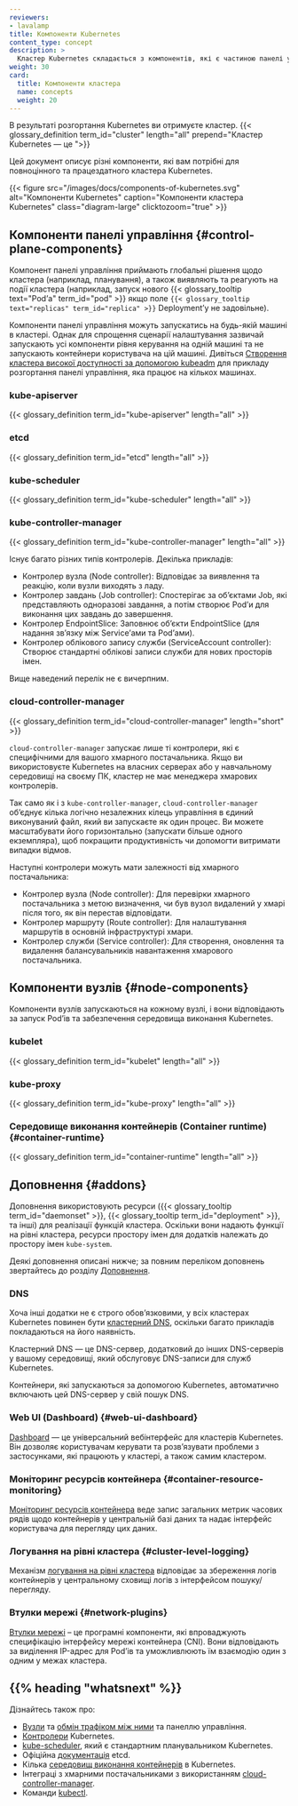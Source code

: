 ```yaml
---
reviewers:
- lavalamp
title: Компоненти Kubernetes
content_type: concept
description: >
  Кластер Kubernetes складається з компонентів, які є частиною панелі управління та набору машин, які називаються вузлами.
weight: 30
card: 
  title: Компоненти кластера
  name: concepts
  weight: 20
---
```


<!-- overview -->

В результаті розгортання Kubernetes ви отримуєте кластер.
{{< glossary_definition term_id="cluster" length="all" prepend="Кластер Kubernetes — це ">}}

Цей документ описує різні компоненти, які вам потрібні для повноцінного та працездатного кластера Kubernetes.

{{< figure src="/images/docs/components-of-kubernetes.svg" alt="Компоненти Kubernetes" caption="Компоненти кластера Kubernetes" class="diagram-large" clicktozoom="true" >}}

<!-- body -->

## Компоненти панелі управління {#control-plane-components}

Компонент панелі управління приймають глобальні рішення щодо кластера (наприклад, планування), а також виявляють та реагують на події кластера (наприклад, запуск нового {{< glossary_tooltip text="Podʼа" term_id="pod" >}} якщо поле `{{< glossary_tooltip text="replicas" term_id="replica" >}}` Deploymentʼу не задовільне).

Компоненти панелі управління можуть запускатись на будь-якій машині в кластері. Однак для спрощення сценарії налаштування зазвичай запускають усі компоненти рівня керування на одній машині та не запускають контейнери користувача на цій машині. Дивіться [Створення кластера високої доступності за допомогою kubeadm](/docs/setup/production-environment/tools/kubeadm/high-availability/) для прикладу розгортання панелі управління, яка працює на кількох машинах.

### kube-apiserver

{{< glossary_definition term_id="kube-apiserver" length="all" >}}

### etcd

{{< glossary_definition term_id="etcd" length="all" >}}

### kube-scheduler

{{< glossary_definition term_id="kube-scheduler" length="all" >}}

### kube-controller-manager

{{< glossary_definition term_id="kube-controller-manager" length="all" >}}

Існує багато різних типів контролерів. Декілька прикладів:

* Контролер вузла (Node controller): Відповідає за виявлення та реакцію, коли вузли виходять з ладу.
* Контролер завдань (Job controller): Спостерігає за обʼєктами Job, які представляють одноразові завдання, а потім створює
    Podʼи для виконання цих завдань до завершення.
* Контролер EndpointSlice: Заповнює обʼєкти EndpointSlice (для надання звʼязку між Serviceʼами та Podʼами).
* Контролер облікового запису служби (ServiceAccount controller): Створює стандартні облікові записи служби для нових просторів імен.

Вище наведений перелік не є вичерпним.

### cloud-controller-manager

{{< glossary_definition term_id="cloud-controller-manager" length="short" >}}

`cloud-controller-manager` запускає лише ті контролери, які є специфічними для вашого хмарного постачальника. Якщо ви використовуєте Kubernetes на власних серверах або у навчальному середовищі на своєму ПК, кластер не має менеджера хмарових контролерів.

Так само як і з `kube-controller-manager`, `cloud-controller-manager` обʼєднує кілька логічно незалежних кілець управління в єдиний виконуваний файл, який ви запускаєте як один процес. Ви можете масштабувати його горизонтально (запускати більше одного екземпляра), щоб покращити продуктивність чи допомогти витримати випадки відмов.

Наступні контролери можуть мати залежності від хмарного постачальника:

* Контролер вузла (Node controller): Для перевірки хмарного постачальника з метою визначення, чи був вузол видалений у хмарі після того, як він перестав відповідати.
* Контролер маршруту (Route controller): Для налаштування маршрутів в основній інфраструктурі хмари.
* Контролер служби (Service controller): Для створення, оновлення та видалення балансувальників навантаження хмарового постачальника.

## Компоненти вузлів {#node-components}

Компоненти вузлів запускаються на кожному вузлі, і вони відповідають за запуск Podʼів та забезпечення середовища виконання Kubernetes.

### kubelet

{{< glossary_definition term_id="kubelet" length="all" >}}

### kube-proxy

{{< glossary_definition term_id="kube-proxy" length="all" >}}

### Середовище виконання контейнерів (Container runtime) {#container-runtime}

{{< glossary_definition term_id="container-runtime" length="all" >}}

## Доповнення {#addons}

Доповнення використовують ресурси ({{< glossary_tooltip term_id="daemonset" >}}, {{< glossary_tooltip term_id="deployment" >}}, та інші) для реалізації функцій кластера. Оскільки вони надають функції на рівні кластера, ресурси простору імен для додатків належать до простору імен `kube-system`.

Деякі доповнення описані нижче; за повним переліком доповнень звертайтесь до розділу [Доповнення](/docs/concepts/cluster-administration/addons/).

### DNS

Хоча інші додатки не є строго обовʼязковими, у всіх кластерах Kubernetes повинен бути [кластерний DNS](/docs/concepts/services-networking/dns-pod-service/), оскільки багато прикладів покладаються на його наявність.

Кластерний DNS — це DNS-сервер, додатковий до інших DNS-серверів у вашому середовищі, який обслуговує DNS-записи для служб Kubernetes.

Контейнери, які запускаються за допомогою Kubernetes, автоматично включають цей DNS-сервер у свій пошук DNS.

### Web UI (Dashboard) {#web-ui-dashboard}

[Dashboard](/docs/tasks/access-application-cluster/web-ui-dashboard/) — це універсальний вебінтерфейс для кластерів Kubernetes. Він дозволяє користувачам керувати та розвʼязувати проблеми з застосунками, які працюють у кластері, а також самим кластером.

### Моніторинг ресурсів контейнера {#container-resource-monitoring}

[Моніторинг ресурсів контейнера](/docs/tasks/debug/debug-cluster/resource-usage-monitoring/) веде запис загальних метрик часових рядів
щодо контейнерів у центральній базі даних та надає інтерфейс користувача для перегляду цих даних.

### Логування на рівні кластера {#cluster-level-logging}

Механізм [логування на рівні кластера](/docs/concepts/cluster-administration/logging/) відповідає за збереження логів контейнерів у центральному сховищі логів з інтерфейсом пошуку/перегляду.

### Втулки мережі {#network-plugins}

[Втулки мережі](/docs/concepts/extend-kubernetes/compute-storage-net/network-plugins) – це програмні компоненти, які впроваджують специфікацію інтерфейсу мережі контейнера (CNI). Вони відповідають за виділення IP-адрес для Podʼів та уможливлюють їм взаємодію один з одним у межах кластера.

## {{% heading "whatsnext" %}}

Дізнайтесь також про:

* [Вузли](/docs/concepts/architecture/nodes/) та [обмін трафіком між ними](/docs/concepts/architecture/control-plane-node-communication/) та панеллю управління.
* [Контролери](/docs/concepts/architecture/controller/) Kubernetes.
* [kube-scheduler](/docs/concepts/scheduling-eviction/kube-scheduler/), який є стандартним планувальником Kubernetes.
* Офіційна [документація](https://etcd.io/docs/) etcd.
* Кілька [середовищ виконання контейнерів](/docs/setup/production-environment/container-runtimes/) в Kubernetes.
* Інтеграці з хмарними постачальниками з використанням [cloud-controller-manager](/docs/concepts/architecture/cloud-controller/).
* Команди [kubectl](/docs/reference/generated/kubectl/kubectl-commands).
